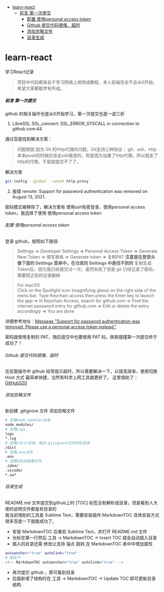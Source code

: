 <!-- MarkdownTOC autoanchor="true" autolink="true" -->

- [learn-react](#learn-react)
    - [前言 第一次提交](#%E5%89%8D%E8%A8%80-%E7%AC%AC%E4%B8%80%E6%AC%A1%E6%8F%90%E4%BA%A4)
        - [配置 使用personal access token](#%E9%85%8D%E7%BD%AE-%E4%BD%BF%E7%94%A8personal-access-token)
        - [Github 提交代码很慢、超时](#github-%E6%8F%90%E4%BA%A4%E4%BB%A3%E7%A0%81%E5%BE%88%E6%85%A2%E3%80%81%E8%B6%85%E6%97%B6)
        - [添加忽略文件](#%E6%B7%BB%E5%8A%A0%E5%BF%BD%E7%95%A5%E6%96%87%E4%BB%B6)
        - [目录生成](#%E7%9B%AE%E5%BD%95%E7%94%9F%E6%88%90)

<!-- /MarkdownTOC -->

<a id="learn-react"></a>
# learn-react
学习React记录
>项目中代码都来自于学习网络上视频或教程，本人前端完全不会从0开始，希望大家都能学有所成。

<a id="%E5%89%8D%E8%A8%80-%E7%AC%AC%E4%B8%80%E6%AC%A1%E6%8F%90%E4%BA%A4"></a>
##### 前言 第一次提交
github 的相关操作也是从0开始学习，第一次提交也是一波三折

1. LibreSSL SSL_connect: SSL_ERROR_SYSCALL in connection to github.com:44

通过百度找到解决方案：
>问题原因 因为 Git 的Http代理的问题，Git支持三种协议： git、ssh、http
本来push的时候应该走ssh隧道的，但是因为设置了http代理，所以就走了http的代理，于是就提交不了了。

解决方案
```bash
git config --global --unset http.proxy
```

2. 报错 remote: Support for password authentication was removed on August 13, 2021.

密码模式被移除了，解决方案有 使用ssh免密登录、使用personal access token，我选择了使用 使用personal access token

<a id="%E9%85%8D%E7%BD%AE-%E4%BD%BF%E7%94%A8personal-access-token"></a>
###### 配置 使用personal access token
登录 github，按照如下路径:
>Settings => Developer Settings => Personal Access Token => Generate New Token  => 填写表格 => Generate token => 复制PAT
**注意是在登录头像下面的 Settings 菜单中，在仓库的 Settings 中是找不到的**
复制生成Token后，因为我已经提交过一次，虽然失败了但是 git 已经记录了密码，需要把之前的记录删掉

>For macOS <br/>
Click on the Spotlight icon (magnifying glass) on the right side of the menu bar. Type Keychain access then press the Enter key to launch the app => In Keychain Access, search for github.com => Find the internet password entry for github.com => Edit or delete the entry accordingly => You are done

详细参考地址：[Message "Support for password authentication was removed. Please use a personal access token instead."](https://stackoverflow.com/questions/68775869/message-support-for-password-authentication-was-removed-please-use-a-personal)

密码就使用复制的 PAT，随后提交中也要使用 PAT 码，跌跌撞撞第一次提交终于成功了！

<a id="%E6%B7%BB%E5%8A%A0%E5%BF%BD%E7%95%A5%E6%96%87%E4%BB%B6"></a>

<a id="github-%E6%8F%90%E4%BA%A4%E4%BB%A3%E7%A0%81%E5%BE%88%E6%85%A2%E3%80%81%E8%B6%85%E6%97%B6"></a>
###### Github 提交代码很慢、超时
在前面操作中 github 经常提示超时，所以需要解决一下，以提高效率，使用切换 Host 方式 最简单快捷，当然有科学上网工具就更好了。
这里借助了：[GitHub520](https://github.com/521xueweihan/GitHub520)

<a id="%E6%B7%BB%E5%8A%A0%E5%BF%BD%E7%95%A5%E6%96%87%E4%BB%B6"></a>
###### 添加忽略文件
新创建 .gitignore 文件 添加忽略文件
```bash
# 忽略node_modules目录
node_modules/
# 忽略Logs
logs
*.log
# 忽略/dist目录，相对.gitignore文件所在目录
/dist
# 忽略.env文件
.env
# 忽略IDE的配置文件
.idea/
.vscode/
*.sw*
```

<a id="%E7%9B%AE%E5%BD%95%E7%94%9F%E6%88%90"></a>
###### 目录生成
README.md 文件提交到github上时 [TOC] 标签没有解析成目录，但是看别人大佬的说明文件都是有目录的<br/>
我当前借助的工具是 Sublime Text，需要安装插件:MarkdownTOC 具体安装方式很多百度一下就能成功了。

* 安装 MarkdownTOC 后重启 Sublime Text，并打开 README.md 文件
* 光标在第一行然后 工具 -> MarkdownTOC -> Insert TOC 就会自动插入目录
* 插入的目录还需 修改让支持 锚点 跳转,在 MarkdownTOC 表中中增加属性
```bash
autoanchor="true" autolink="true"
# 即如下
<!-- MarkdownTOC autoanchor="true" autolink="true" -->
```

* 再次提交 github ，即可看到目录
* 后面新增了结构时在 工具 -> MarkdownTOC -> Update TOC 即可更新目录结构


